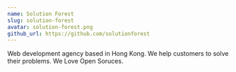 ```yaml
---
name: Solution Forest
slug: solution-forest
avatar: solution-forest.png
github_url: https://github.com/solutionforest
---
```


Web development agency based in Hong Kong. We help customers to solve their problems. We Love Open Soruces.